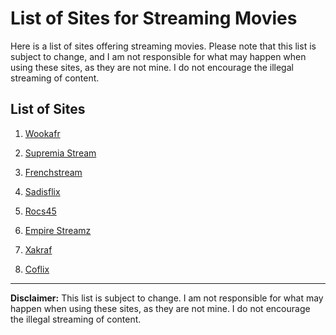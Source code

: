 # List of Sites for Streaming Movies

Here is a list of sites offering streaming movies. Please note that this list is subject to change, and I am not responsible for what may happen when using these sites, as they are not mine. I do not encourage the illegal streaming of content.

## List of Sites

1. <a href="https://vww.wookafr.org" target="_blank">Wookafr</a>

2. <a href="https://supremia-stream.net" target="_blank">Supremia Stream</a>

3. <a href="https://frenchstream.vc" target="_blank">Frenchstream</a>

4. <a href="https://tv.sadisflix.org" target="_blank">Sadisflix</a>

5. <a href="https://rocs45.fr" target="_blank">Rocs45</a>

6. <a href="https://empire-streamz.fr" target="_blank">Empire Streamz</a>

7. <a href="https://xakraf.com" target="_blank">Xakraf</a>

8. <a href="https://coflix.plus" target="_blank">Coflix</a>

---

**Disclaimer:** This list is subject to change. I am not responsible for what may happen when using these sites, as they are not mine. I do not encourage the illegal streaming of content.
